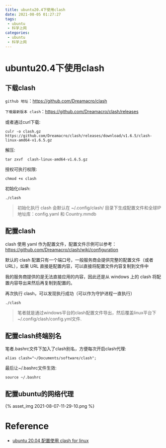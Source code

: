 ```yaml
---
title: ubuntu20.4下使用clash
date: 2021-08-05 01:27:27
tags:
 - ubuntu
 - 科学上网
categories:
 - ubuntu
 - 科学上网
---
```


# ubuntu20.4下使用clash

## 下载clash

`github 地址`：https://github.com/Dreamacro/clash

`下载最新版本 clash`：https://github.com/Dreamacro/clash/releases

或者通过curl下载:

```
culr -o clash.gz https://github.com/Dreamacro/clash/releases/download/v1.6.5/clash-linux-amd64-v1.6.5.gz

```
解压:
```
tar zxvf  clash-linux-amd64-v1.6.5.gz
```

授权可执行权限:

```
chmod +x clash
```


初始化clash:

```
./clash
```



> 初始化执行 clash 会默认在 ~/.config/clash/ 目录下生成配置文件和全球IP地址库：config.yaml 和 Country.mmdb


## 配置clash

clash 使用 yaml 作为配置文件，配置文件示例可以参考：https://github.com/Dreamacro/clash/wiki/configuration

默认的 clash 配置只有一个端口号，一般服务商会提供完整的配置文件（或者 URL），如果 URL 直接是配置内容，可以直接将配置文件内容复制到文件中

我的服务商提供的是无法直接应用的内容，因此还是从 windows 上的 clash 将配置内容导出来然后再复制到配置的。

再次执行 clash，可以发现执行成功（可以作为守护进程一直执行）

```
./clash
```

> 笔者就是通过windows平台的clash配置文件导出，然后覆盖linux平台下~/.config/clash/config.yml文件.

## 配置clash终端别名

笔者.bashrc文件下加入了clash别名，方便每次开启clash代理:

```
alias clash="~/Documents/software/clash";
```
最后让~/.bashrc文件生效:

```
source ~/.bashrc
```

## 配置ubuntu的网络代理

{% asset_img 2021-08-07-11-29-10.png %}

# Reference
- [ubuntu 20.04 配置使用 clash for linux](http://www.ptbird.cn/ubuntu-2004-clash-for-linux.html)
